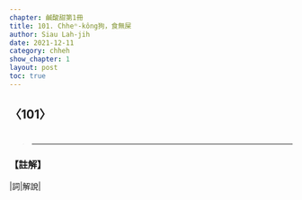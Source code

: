 ```yaml
---
chapter: 鹹酸甜第1冊
title: 101. Chheⁿ-kông狗，食無屎
author: Siau Lah-jih
date: 2021-12-11
category: chheh
show_chapter: 1
layout: post
toc: true
---
```

  
## 〈101〉
# 
>****


### 【註解】

|詞|解說|
